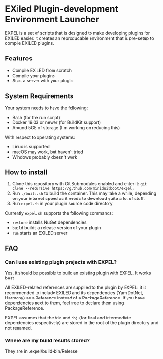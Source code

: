 # EXiled Plugin-development Environment Launcher

EXPEL is a set of scripts that is designed to make developing plugins for EXILED easier. It creates an reproducable environment that is pre-setup to compile EXILED plugins.

## Features

- Compile EXILED from scratch
- Compile your plugins
- Start a server with your plugin

## System Requirements

Your system needs to have the following:

- Bash (for the run script)
- Docker 19.03 or newer (for BuildKit support)
- Around 5GB of storage (I'm working on reducing this)

With respect to operating systems:

- Linux is supported
- macOS may work, but haven't tried
- Windows probably doesn't work

## How to install

1. Clone this repository with Git Submodules enabled and enter it:
   `git clone --recursive https://github.com/miniduikboot/expel; `
2. Run `./build.sh` to build the container. This may take a while, depending on your internet speed as it needs to download quite a lot of stuff.
3. Run `expel.sh` in your plugin source code directory

Currently `expel.sh` supports the following commands:

- `restore` installs NuGet dependencies
- `build` builds a release version of your plugin
- `run` starts an EXILED server

## FAQ

### Can I use existing plugin projects with EXPEL?

Yes, it should be possible to build an existing plugin with EXPEL. It works best

All EXILED-related references are supplied to the plugin by EXPEL: it is recommended to include EXILED and its dependencies (YamlDotNet, Harmony) as a Reference instead of a PackageReference. If you have dependencies next to them, feel free to declare them using PackageReference.

EXPEL assumes that the `bin` and `obj` (for final and intermediate dependencies respectively) are stored in the root of the plugin directory and not renamed.

### Where are my build results stored?

They are in .expel/build-bin/Release
